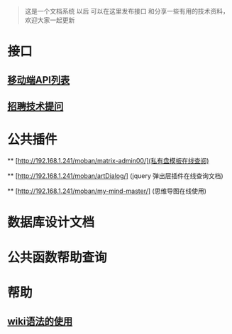 >    这是一个文档系统 以后 可以在这里发布接口 和分享一些有用的技术资料，欢迎大家一起更新

# 接口
## [移动端API列表](mobileAPI)
## [招聘技术提问](ask)
# 公共插件
** [http://192.168.1.241/moban/matrix-admin00/](私有盘模板在线查阅)

** [http://192.168.1.241/moban/artDialog/] (jquery 弹出层插件在线查询文档)

** [http://192.168.1.241/moban/my-mind-master/] (思维导图在线使用)
# 数据库设计文档

# 公共函数帮助查询


# 帮助
## [wiki语法的使用](wikihelp)

